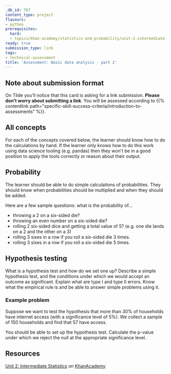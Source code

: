 ```yaml
---
_db_id: 767
content_type: project
flavours:
- python
prerequisites:
  hard:
  - topics/khan-academy/statistics-and-probability/unit-2-intermediate-statistics
ready: true
submission_type: link
tags:
- technical-assessment
title: 'Assessment: Basic data analysis - part 2'
---
```


## Note about submission format

On Tilde you'll notice that this card is asking for a link submission. **Please don't worry about submitting a link**. You will be assessed according to {{% contentlink path="specific-skill-success-criteria/introduction-to-assessments" %}}.

## All concepts

For each of the concepts covered below, the learner should know how to do the calculations by hand. If the learner only knows how to do this work using data science tooling (e.g. pandas) then they won't be in a good position to apply the tools correctly or reason about their output.

## Probability

The learner should be able to do simple calculations of probabilities. They should know when probabilities should be multiplied and when they should be added.

Here are a few sample questions: what is the probability of...
- throwing a 2 on a six-sided die?
- throwing an even number on a six-sided die?
- rolling 2 six-sided dice and getting a total value of 5? (e.g. one die lands on a 2 and the other on a 3)
- rolling 3 sixes in a row if you roll a six-sided die 3 times.
- rolling 3 sixes in a row if you roll a six-sided die 5 times.

## Hypothesis testing

What is a hypothesis test and how do we set one up?
Describe a simple hypothesis test, and the conditions under which we would accept an outcome as significant.
Explain what are type I and type II errors.
Know what the empirical rule is and be able to answer simple problems using it.

### Example problem

Suppose we want to test the hypothesis that more than 30% of households have internet access (with a significance level of 5%). We collect a sample of 150 households and find that 57 have access.

You should be able to set up the hypothesis test.
Calculate the p-value under which we reject the null at the appropriate significance level.

## Resources

[Unit 2: Intermediate Statistics](https://www.umuzi.org/statistics-online-learning) on [KhanAcademy](https://www.khanacademy.org)